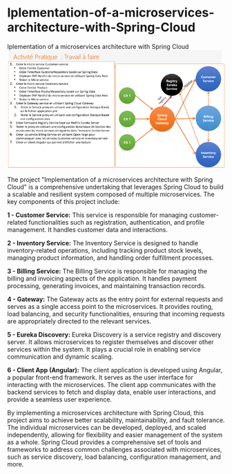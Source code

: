 # Iplementation-of-a-microservices-architecture-with-Spring-Cloud
Iplementation of a microservices architecture with Spring Cloud
<img src="https://raw.githubusercontent.com/Abdelmalek123-Ennani/Iplementation-of-a-microservices-architecture-with-Spring-Cloud/master/spring-cloud-project-architecture.PNG" />
<br />
<p>
The project "Implementation of a microservices architecture with Spring Cloud" is a comprehensive undertaking that leverages Spring Cloud to build a scalable and resilient system composed of multiple microservices. The key components of this project include:
</p>

<p><b>1 - Customer Service:</b> This service is responsible for managing customer-related functionalities such as registration, authentication, and profile management. It handles customer data and interactions.</p>

<p><b>2 - Inventory Service:</b> The Inventory Service is designed to handle inventory-related operations, including tracking product stock levels, managing product information, and handling order fulfillment processes.
</p>

<p><b>3 - Billing Service:</b> The Billing Service is responsible for managing the billing and invoicing aspects of the application. It handles payment processing, generating invoices, and maintaining transaction records.
</p>

<p><b>4 - Gateway:</b> The Gateway acts as the entry point for external requests and serves as a single access point to the microservices. It provides routing, load balancing, and security functionalities, ensuring that incoming requests are appropriately directed to the relevant services.
</p>

<p>
  <b>5 - Eureka Discovery: </b>Eureka Discovery is a service registry and discovery server. It allows microservices to register themselves and discover other services within the system. It plays a crucial role in enabling service communication and dynamic scaling.
</p>

<p>
  <b>6 - Client App (Angular):</b> The client application is developed using Angular, a popular front-end framework. It serves as the user interface for interacting with the microservices. The client app communicates with the backend services to fetch and display data, enable user interactions, and provide a seamless user experience.
</p>

<p>
By implementing a microservices architecture with Spring Cloud, this project aims to achieve better scalability, maintainability, and fault tolerance. The individual microservices can be developed, deployed, and scaled independently, allowing for flexibility and easier management of the system as a whole. Spring Cloud provides a comprehensive set of tools and frameworks to address common challenges associated with microservices, such as service discovery, load balancing, configuration management, and more.
</p>
